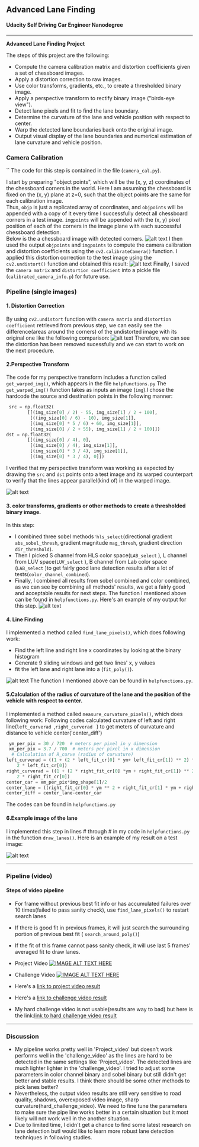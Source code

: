 ## Advanced Lane Finding

#### Udacity Self Driving Car Engineer Nanodegree

---

**Advanced Lane Finding Project**

The steps of this project are the following:

* Compute the camera calibration matrix and distortion coefficients given a set of chessboard images.
* Apply a distortion correction to raw images.
* Use color transforms, gradients, etc., to create a thresholded binary image.
* Apply a perspective transform to rectify binary image ("birds-eye view").
* Detect lane pixels and fit to find the lane boundary.
* Determine the curvature of the lane and vehicle position with respect to center.
* Warp the detected lane boundaries back onto the original image.
* Output visual display of the lane boundaries and numerical estimation of lane curvature and vehicle position.

[//]: # (Image References)

[image_cam_cal0]: ./output_images/chessboard.png?raw=true" "Chessboard detected coners"
[image_cam_cal1]: ./output_images/undistorted_chessboard.png?raw=true" "undistored chessboard image"
[image1]: ./output_images/undistort_output.png "Undistorted Road Image"
[image2]: ./output_images/undistort_warp.png "Undistorted and warped Road Image"
[image3]: ./output_images/undistort_warp_color_sobel_combined.png "Binary Image"
[image4]: ./output_images/poly_fit_img.png "Fit Visual"
[image5]: ./output_images/lane_image.png "Output"
[video1]: ./output_videos/project_video_ouput.mp4 "Video_project"

### Camera Calibration

``
The code for this step is contained in the file (`camera_cal.py`).  

I start by preparing "object points", which will be the (x, y, z) coordinates of the chessboard corners in the world. 
Here I am assuming the chessboard is fixed on the (x, y) plane at z=0, such that the object points are the same for each calibration image.  
Thus, `objp` is just a replicated array of coordinates, and `objpoints` will be appended with a copy of it every time I successfully detect all chessboard corners in a test image.  `imgpoints` will be appended with the (x, y) pixel position of each of the corners in the image plane with each successful chessboard detection.  
Below is the a chessboard image with detected corners.
![alt text][image_cam_cal0]
I then used the output `objpoints` and `imgpoints` to compute the camera calibration and distortion coefficients using the `cv2.calibrateCamera()` function.  I applied this distortion correction to the test image using the `cv2.undistort()` function and obtained this result: 
![alt text][image_cam_cal1]
Finally, I saved the `camera matrix` and `distortion coefficient` into a pickle file (`calibrated_camera_info.p`) for future use.
### Pipeline (single images)

#### 1. Distortion Correction

By using `cv2.undistort` function with  `camera matrix` and `distortion coefficient` retrieved from previous step,
we can easily see the difference(areas around the corners) of the undistorted image with its original one like the following comparison:
![alt text][image1]
Therefore, we can see the distortion has been removed sucessfully and we can start to work on the next procedure.

#### 2.Perspective Transform
The code for my perspective transform includes a function called `get_warped_img()`, which appears in the file `helpfunctions.py` 
The `get_warped_img()` function takes as inputs an image (`img`).I chose the hardcode the source and destination points in the following manner:
```python
 src = np.float32(
        [[(img_size[0] / 2) - 55, img_size[1] / 2 + 100],
         [((img_size[0] / 6) - 10), img_size[1]],
         [(img_size[0] * 5 / 6) + 60, img_size[1]],
         [(img_size[0] / 2 + 55), img_size[1] / 2 + 100]])
dst = np.float32(
        [[(img_size[0] / 4), 0],
         [(img_size[0] / 4), img_size[1]],
         [(img_size[0] * 3 / 4), img_size[1]],
         [(img_size[0] * 3 / 4), 0]])
```
I verified that my perspective transform was working as expected by drawing the `src` and `dst` points onto a test image 
and its warped counterpart to verify that the lines appear parallel(kind of) in the warped image.

![alt text][image2]

#### 3. color transforms, gradients or other methods to create a thresholded binary image.
In this step:
* I combined three sobel methods`'hls_select`(directional gradient `abs_sobel_thresh`, gradient magnitude `mag_thresh`, 
gradient direction `dir_threshold`).
* Then I picked S channel from HLS color space(`LAB_select` ), L channel from LUV space(`LUV_select` ), B channel from Lab color space (`LAB_select` )to get fairly good lane
detection results after a lot of tests(`color_channel_combined`). 
* Finally, I combined all results from sobel combined and color combined, as we can see by combining all methods' results, we get
a fairly good and acceptable results for next steps.
The function I mentioned above can be found in `helpfunctions.py`. 
 Here's an example of my output for this step. 
![alt text][image3]

#### 4. Line Finding

I implemented a method called `find_lane_pixels()`, which does following work:
   * Find the left line and right line x coordinates by looking at the binary histogram
   * Generate 9 sliding windows and get two lines' x, y values
   * fit the left lane and right lane into a (`fit_poly()`).

![alt text][image4]
The function I mentioned above can be found in `helpfunctions.py`. 
#### 5.Calculation of  the radius of curvature of the lane and the position of the vehicle with respect to center.
I implemented a method called `measure_curvature_pixels()`, which does following work:
Following codes calculated curvature of left and right line(`left_curverad `,`right_curverad ` ) to get meters of curvature and 
distance to vehicle center('center_diff')
```python
 ym_per_pix = 30 / 720  # meters per pixel in y dimension
 xm_per_pix = 3.7 / 700  # meters per pixel in x dimension
  # Calculation of R_curve (radius of curvature)
left_curverad = ((1 + (2 * left_fit_cr[0] * ym+ left_fit_cr[1]) ** 2) ** 1.5) / np.absolute(
    2 * left_fit_cr[0])
right_curverad = ((1 + (2 * right_fit_cr[0] *ym + right_fit_cr[1]) ** 2) ** 1.5) / np.absolute(
    2 * right_fit_cr[0])
center_car = xm_per_pix*img_shape[1]/2
center_lane = ((right_fit_cr[0] * ym ** 2 + right_fit_cr[1] * ym + right_fit_cr[2])+(left_fit_cr[0] * ym ** 2 + left_fit_cr[1] * ym + left_fit_cr[2]))/2
center_diff = center_lane-center_car
```
The codes can be found in `helpfunctions.py`

#### 6.Example image of the lane

I implemented this step in lines # through # in my code in `helpfunctions.py` in the function `draw_lanes()`.  Here is an example of my result on a test image:

![alt text][image5]

---

### Pipeline (video)
#### Steps of video pipeline
* For frame without previous best fit info or has accumulated failures over 10 times(failed to pass sanity check),
 use `find_lane_pixels()` to restart search lanes
* If there is good fit in previous frames, it will just search the surrounding portion of previous best fit 
 ( `search_around_poly()`)
* If the fit of this frame cannot pass sanity check, it will use last 5 frames' averaged fit to draw lanes.

* Project Video
[![IMAGE ALT TEXT HERE](https://img.youtube.com/vi/W3Ay3zN6sLA/0.jpg)](https://www.youtube.com/watch?v=W3Ay3zN6sLA)

* Challenge Video
[![IMAGE ALT TEXT HERE](https://img.youtube.com/vi/OZ4KaoYW8pM/0.jpg)](https://www.youtube.com/watch?v=OZ4KaoYW8pM)
* Here's a [link to project video result](./output_videos/project_video_ouput.mp4)
* Here's a [link to challenge video result](./output_videos/challenge_video_ouput.mp4)
* My hard challenge video is not usable(results are way to bad) but here is the link:[link to hard challenge video result](./output_videos/harder_challenge_video_output.mp4)
---

### Discussion

*  My pipeline works pretty well in 'Project_video' but doesn't work performs well in the 'challenge_video'
as the lines are hard to be detected in the same settings like 'Project_video'. The detected lines are much lighter 
lighter in the 'challenge_video'. I tried to adjust some parameters in color channel binary and sobel binary but still didn't get
better and stable results. I think there should be some other methods to pick lanes better?
* Nevertheless, the output video results are still very sensitive to road quality, shadows, overexposed video image,
sharp curvature(hard_challenge_video). We need to fine tune the parameters to make sure the pipe line works better in a certain
situation but it most likely will not work well in the another situation. 
* Due to limited time, I didn't get a chance to find some latest research on lane detection butI would like to learn more robust lane detection techniques in following studies.  

